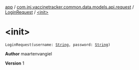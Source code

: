 [app](../../index.md) / [com.jnj.vaccinetracker.common.data.models.api.request](../index.md) / [LoginRequest](index.md) / [&lt;init&gt;](./-init-.md)

# &lt;init&gt;

`LoginRequest(username: `[`String`](https://kotlinlang.org/api/latest/jvm/stdlib/kotlin/-string/index.html)`, password: `[`String`](https://kotlinlang.org/api/latest/jvm/stdlib/kotlin/-string/index.html)`)`

**Author**
maartenvangiel

**Version**
1

